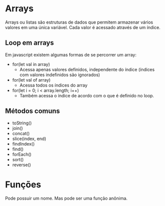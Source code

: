 # Arrays

Arrays ou listas são estruturas de dados que permitem armazenar vários valores em uma única variável. Cada valor é acessado através de um índice.

## Loop em arrays

Em javascript existem algumas formas de se percorrer um array:

 - for(let val in array)
   - Acessa apenas valores definidos, independente do índice (índices com valores indefinidos são ignorados)
 - for(let val of array)
   - Acessa todos os índices do array
 - for(let i = 0; i < array.length; i++)
   - Também acessa o índice de acordo com o que é definido no loop.

## Métodos comuns

- toString()
- join()
- concat()
- slice(index, end)
- findIndex()
- find()
- forEach()
- sort()
- reverse()

# Funções

Pode possuir um nome. Mas pode ser uma função anônima.